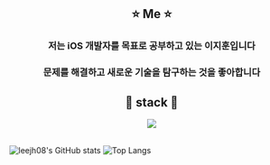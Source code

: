 

<div align=center>
<h2>⭐ Me ⭐</h2>
  <h3>저는 iOS 개발자를 목표로 공부하고 있는 이지훈입니다</h3>
  <h3>문제를 해결하고 새로운 기술을 탐구하는 것을 좋아합니다</h3>
  
  
<h2>📖 stack 📖</h2>
<img src="https://img.shields.io/badge/-swift-F05138?style=for-the-badge&logo=swift&logoColor=black">



</div>
<br>

![leejh08's GitHub stats](https://github-readme-stats.vercel.app/api?username=leejh08&show_icons=true&theme=radical)
![Top Langs](https://github-readme-stats.vercel.app/api/top-langs/?username=leejh08&layout=compact&theme=dracula)
